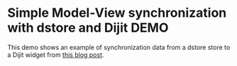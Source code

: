 # Simple Model-View synchronization with dstore and Dijit DEMO

This demo shows an example of synchronization data from a dstore store to a Dijit widget from [this blog post](https://www.sitepen.com/blog/2015/07/28/simple-model-view-synchronization-with-dstore-and-dijit/).
